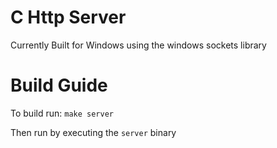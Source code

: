 # C Http Server

Currently Built for Windows using the windows sockets library


# Build Guide

To build run:
`make server`

Then run by executing the `server` binary